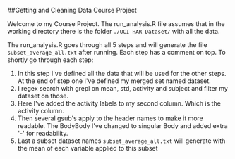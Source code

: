##Getting and Cleaning Data Course Project

Welcome to my Course Project. The run_analysis.R file assumes that in the working directory there is the folder ```./UCI HAR Dataset/``` with all the data.


The run_analysis.R goes through all 5 steps and will generate the file ```subset_average_all.txt``` after running. Each step has a comment on top. To shortly go through each step:
  1. In this step I've defined all the data that will be used for the other steps. At the end of step one I've defined my merged set named dataset. 
  2. I regex search with grepl on mean, std, activity and subject and filter my dataset on those.
  3. Here I've added the activity labels to my second column. Which is the activity column.
  4. Then several gsub's apply to the header names to make it more readable. The BodyBody I've changed to singular Body and added extra '-' for readability.
  5. Last a subset dataset names ```subset_average_all.txt``` will generate with the mean of each variable applied to this subset
